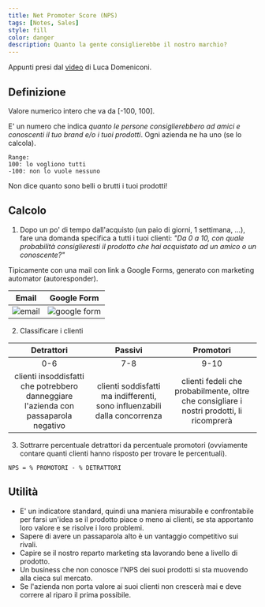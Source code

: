 ```yaml
---
title: Net Promoter Score (NPS)
tags: [Notes, Sales]
style: fill
color: danger
description: Quanto la gente consiglierebbe il nostro marchio?
---
```


Appunti presi dal [video](https://www.youtube.com/watch?v=p7u8bZApxZs) di Luca Domeniconi.

## Definizione

Valore numerico intero che va da [-100, 100].

E' un numero che indica *quanto le persone consiglierebbero ad amici e conoscenti il tuo brand e/o i tuoi prodotti*. Ogni azienda ne ha uno (se lo calcola).  

```
Range:
100: lo vogliono tutti 
-100: non lo vuole nessuno
```

Non dice quanto sono belli o brutti i tuoi prodotti!

## Calcolo

1) Dopo un po' di tempo dall'acquisto (un paio di giorni, 1 settimana, ...), fare una domanda specifica a tutti i tuoi clienti: *"Da 0 a 10, con quale probabilità consiglieresti il prodotto che hai acquistato ad un amico o un conoscente?"*

Tipicamente con una mail con link a Google Forms, generato con marketing automator (autoresponder).

Email | Google Form
:---: | :---:
![email](https://gabrielecorni.github.io/docs/2019-03-31-nps/email.png "email") | ![google form](https://gabrielecorni.github.io/docs/2019-03-31-nps/googleform.png "google form")

2) Classificare i clienti

Detrattori | Passivi | Promotori
:---:|:---:|:---:
0-6 | 7-8 | 9-10
clienti insoddisfatti che potrebbero danneggiare l'azienda con passaparola negativo | clienti soddisfatti ma indifferenti, sono influenzabili dalla concorrenza | clienti fedeli che probabilmente, oltre che consigliare i nostri prodotti, li ricomprerà

3) Sottrarre percentuale detrattori da percentuale promotori (ovviamente contare quanti clienti hanno risposto per trovare le percentuali).

```NPS = % PROMOTORI - % DETRATTORI```

## Utilità

* E' un indicatore standard, quindi una maniera misurabile e confrontabile per farsi un'idea se il prodotto piace o meno ai clienti, se sta apportanto loro valore e se risolve i loro problemi.
* Sapere di avere un passaparola alto è un vantaggio competitivo sui rivali.
* Capire se il nostro reparto marketing sta lavorando bene a livello di prodotto.
* Un business che non conosce l'NPS dei suoi prodotti si sta muovendo alla cieca sul mercato.
* Se l'azienda non porta valore ai suoi clienti non crescerà mai e deve correre al riparo il prima possibile.
